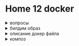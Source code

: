 # Home 12 docker

<details>
  <summary>вопросы</summary>
1.  
образ - ахривированная с изолированной средой, в которой запускается и работает необходимый процесс  
контейнер - рабочий экземпляр образа  
2.  
образ использует ядро хоста и использует группы и неймспейсы для изоляции  
</details>

<details>
  <summary>билдим образ</summary>

Просто ставить nginx не интересно, склепаем универсальную репу для деб и рпм пакетов. Базовым образом взят альт линукс, ну просто потому что там есть и createrepo_c и reprepro. Я знаю, что они там естьи работают, в других версиях линуксов не помню, есть ли оба варианта.
принцип:  
закидываем в каталог пакеты, внутри контейнера крутится скрипт, который периодически проверяет каталог и, в случае, если есть файлы, распределяет их по каталогам деб или рпм. Скрипт определяет для какой версии ОС сделан пакет (поддерживаются альты, центосы, ораклы 7 8, общая "свалка" для деб пакетов) Другого рода файлы закидывает в общий каталог для файлов.  
http://localhost:8080/ -общая страница  
http://localhost:8080/repo/ - проверить, добавились ли павкеты можно на этой странице  
http://localhost:8080/logs/ - тут лог нгинкса  

билдим  
docker build -t repo:1 .  
тегаем docker tag repo:1 altemans/repo:1  
пушим docker push altemans/repo:1  
</details>


<details>
  <summary>описание докер файла</summary>

FROM alt:p9 - база альт p9 - версия 9 просто потому что с ним работал, мне так удобнее  
EXPOSE 80 - уведомляем, что собираемся слушать 80 порт  
COPY ./alt.list /etc/apt/sources.list.d/alt.list - подсовываем сорс лист для apt,  укажем стандартные альта,   
COPY ./yandex.list /etc/apt/sources.list.d/yandex.list - яндексовские периодически теряются, отрубим их, можно по идее и удалить, но оставим  
COPY ./entrypoint.sh /entrypoint.sh - сразу закидываем скрипт энтрипоинта  
RUN apt-get update -y && \                   - ставим необходимое ПО, создаем каталоги   
    apt-get install -y apt-utils nginx createrepo_c krb5-kinit locales tzdata cifs-utils reprepro && \  
    mkdir -p /newload && \  
    mkdir -p /startset && \  
    chmod +x /entrypoint.sh && \  
    apt-get clean   
ENV TIMEOUT="10"    - задаем переменные для работы скрипта энтрипоинта и локаль  
ENV LANGUAGE ru_RU.UTF-8  
ENV LANG ru_RU.UTF-8  
ENV LC_ALL ru_RU.UTF-8  
COPY ./nginx.conf /etc/nginx/nginx.conf    -копипастим конфиги нгинкса  
COPY ./index.html /var/www/html/index.html  
COPY ./index.html /etc/nginx/sites-available.d/index.html  
COPY ./default.conf /etc/nginx/sites-available.d/default.conf  
COPY ./distributions /distributions  
ENTRYPOINT ["/entrypoint.sh"]     - указываем точку входа  


</details>

<details>
  <summary>композ</summary>

version: '3.7'  
services:  
 repo:  
  image: altemans/repo:1  
  container_name: repo  
  restart: always  
  ports:  
   - "8080:80" - запускаем на 8080, чтобы не занимать 80  
  volumes:  
   - /repo/repo:/var/www/html:rw   - мапим точку, где будут хранится метаданные и пакеты  
   - /repo/repo-load:/newload/:rw   - каталог, куда будем закидывать новые паеты  
  
запуск композа  

  
altemans@Home01:~/otus/home12_docker/compose$ sudo docker compose up -d  
[+] Running 2/2  
 ✔ Network compose_default    Created                                                                                                                                          0.1s 
 ✔ Container repo           Started                                                                                                                                          0.0s 
altemans@Home01:~/otus/home12_docker/compose$ sudo docker images
REPOSITORY                           TAG       IMAGE ID       CREATED          SIZE
altemans/repo                        1         b6809bfcf365   23 minutes ago   903MB
repo                                 1         b6809bfcf365   23 minutes ago   903MB
alt                                  p9        f31c71976ac8   12 months ago    112MB
ci-linux.vdags.digdes.com/repo-rpm   latest    d711b9a16fd4   14 months ago    1.42GB
altemans@Home01:~/otus/home12_docker/compose$ sudo docker ps
CONTAINER ID   IMAGE     COMMAND            CREATED          STATUS         PORTS                                   NAMES
354af22b0383   repo:1    "/entrypoint.sh"   11 seconds ago   Up 9 seconds   0.0.0.0:8080->80/tcp, :::8080->80/tcp   repo


altemans@Home01:~/otus/home12_docker/compose$ curl -k http://localhost:8080/repo/
<html>
<head><title>Index of /repo/</title></head>
<body>
<h1>Index of /repo/</h1><hr><pre><a href="../">../</a>
<a href="alt/">alt/</a>                                               27-Nov-2023 18:30                   -
<a href="common/">common/</a>                                            27-Nov-2023 18:30                   -
<a href="deb/">deb/</a>                                               27-Nov-2023 18:30                   -
<a href="el/">el/</a>                                                27-Nov-2023 18:30                   -
<a href="keytabs/">keytabs/</a>                                           27-Nov-2023 18:30                   -
<a href="license/">license/</a>                                           27-Nov-2023 18:30                   -
</pre><hr></body>
</html>
altemans@Home01:~/otus/home12_docker/compose$ 

</details>